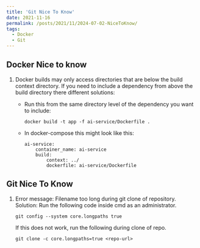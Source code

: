 ```yaml
---
title: 'Git Nice To Know'
date: 2021-11-16
permalink: /posts/2021/11/2024-07-02-NiceToKnow/
tags:
  - Docker
  - Git
--- 
```


Docker Nice to know
-------------------

1. Docker builds may only access directories that are below the build context directory. If you need to include a dependency from above the build directory there different solutions: 
    * Run this from the same directory level of the dependency you want to include: 
        ````shell
        docker build -t app -f ai-service/Dockerfile .
        ````
        
    * In docker-compose this might look like this: 
        ````shell
        ai-service: 
            container_name: ai-service
            build: 
                context: ../
                dockerfile: ai-service/Dockerfile
        ````

Git Nice To Know
---------------- 

1. Error message: Filename too long during git clone of repository. 
    Solution: Run the following code inside cmd as an administrator. 

    ````shell
    git config --system core.longpaths true
    `````

    If this does not work, run the following during clone of repo.

    ````shell
    git clone -c core.longpaths=true <repo-url>
    `````